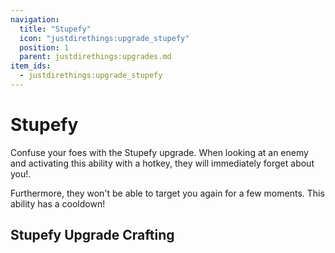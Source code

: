 ```yaml
---
navigation:
  title: "Stupefy"
  icon: "justdirethings:upgrade_stupefy"
  position: 1
  parent: justdirethings:upgrades.md
item_ids:
  - justdirethings:upgrade_stupefy
---
```


# Stupefy

Confuse your foes with the Stupefy upgrade. When looking at an enemy and activating this ability with a hotkey, they will immediately forget about you!.

Furthermore, they won't be able to target you again for a few moments. This ability has a cooldown!

## Stupefy Upgrade Crafting



<Recipe id="justdirethings:upgrade_stupefy" />

